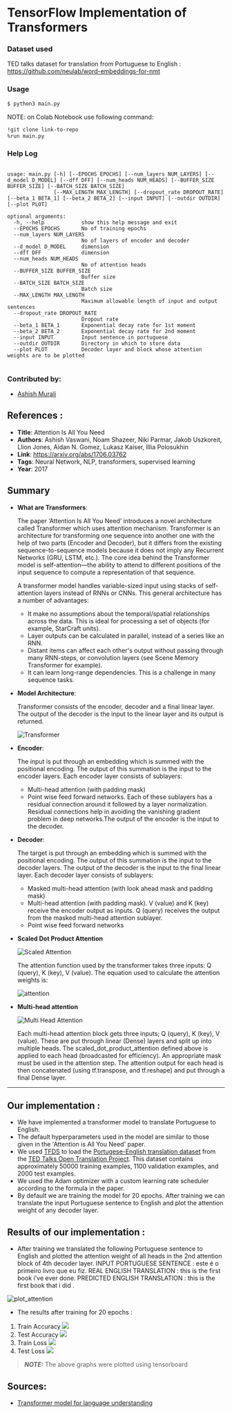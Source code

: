 # TensorFlow Implementation of Transformers

### Dataset used

TED talks dataset for translation from Portuguese to English : https://github.com/neulab/word-embeddings-for-nmt

### Usage
```bash
$ python3 main.py 
```
NOTE: on Colab Notebook use following command:
```bash
!git clone link-to-repo
%run main.py 
```

### Help Log
```

usage: main.py [-h] [--EPOCHS EPOCHS] [--num_layers NUM_LAYERS] [--d_model D_MODEL] [--dff DFF] [--num_heads NUM_HEADS] [--BUFFER_SIZE BUFFER_SIZE] [--BATCH_SIZE BATCH_SIZE]
               [--MAX_LENGTH MAX_LENGTH] [--dropout_rate DROPOUT_RATE] [--beta_1 BETA_1] [--beta_2 BETA_2] [--input INPUT] [--outdir OUTDIR] [--plot PLOT]

optional arguments:
  -h, --help            show this help message and exit
  --EPOCHS EPOCHS       No of training epochs
  --num_layers NUM_LAYERS
                        No of layers of encoder and decoder
  --d_model D_MODEL     dimension
  --dff DFF             dimension
  --num_heads NUM_HEADS
                        No of attention heads
  --BUFFER_SIZE BUFFER_SIZE
                        Buffer size
  --BATCH_SIZE BATCH_SIZE
                        Batch size
  --MAX_LENGTH MAX_LENGTH
                        Maximum allowable length of input and output sentences
  --dropout_rate DROPOUT_RATE
                        Dropout rate
  --beta_1 BETA_1       Exponential decay rate for 1st moment
  --beta_2 BETA_2       Exponential decay rate for 2nd moment
  --input INPUT         Input sentence in portuguese
  --outdir OUTDIR       Directory in which to store data
  --plot PLOT           Decoder layer and block whose attention weights are to be plotted
                        
```

### Contributed by:
* [Ashish Murali](https://github.com/ashishmurali)

## References :

* **Title**: Attention Is All You Need
* **Authors**: Ashish Vaswani, Noam Shazeer, Niki Parmar, Jakob Uszkoreit, Llion Jones, Aidan N. Gomez, Lukasz Kaiser, Illia Polosukhin
* **Link**: https://arxiv.org/abs/1706.03762
* **Tags**: Neural Network, NLP, transformers, supervised learning
* **Year**: 2017

## Summary

* **What are Transformers**:

  The paper ‘Attention Is All You Need’ introduces a novel architecture called Transformer which uses attention mechanism. Transformer is an architecture for 
  transforming one sequence into another one with the help of two parts (Encoder and Decoder), but it differs from the existing sequence-to-sequence 
  models because it does not imply any Recurrent Networks (GRU, LSTM, etc.). The core idea behind the Transformer model is self-attention—the ability to attend 
  to different positions of the input sequence to compute a representation of that sequence. 
  
  A transformer model handles variable-sized input using stacks of self-attention layers instead of RNNs or CNNs. This general architecture has a number of         advantages:

  * It make no assumptions about the temporal/spatial relationships across the data. This is ideal for processing a set of objects (for example, StarCraft units).
  * Layer outputs can be calculated in parallel, instead of a series like an RNN.
  * Distant items can affect each other's output without passing through many RNN-steps, or convolution layers (see Scene Memory Transformer for example).
  * It can learn long-range dependencies. This is a challenge in many sequence tasks.

* **Model Architecture**:

  Transformer consists of the encoder, decoder and a final linear layer. The output of the decoder is the input to the linear layer and its output is returned.
  
  ![Transformer](https://github.com/ashishmurali/model-zoo/blob/master/NLP/Transformer_Tensorflow/assets/transformer.png)
  
* **Encoder**:

  The input is put through an embedding which is summed with the positional encoding. The output of this summation is the input to the encoder layers. 
  Each encoder layer consists of sublayers:
  * Multi-head attention (with padding mask)
  * Point wise feed forward networks.
  Each of these sublayers has a residual connection around it followed by a layer normalization. Residual connections help in avoiding the vanishing gradient       problem in deep networks.The output of the encoder is the input to the decoder.

* **Decoder**:

  The target is put through an embedding which is summed with the positional encoding. The output of this summation is the input to the decoder layers. 
  The output   of the decoder is the input to the final linear layer.
  Each decoder layer consists of sublayers:
  * Masked multi-head attention (with look ahead mask and padding mask)
  * Multi-head attention (with padding mask). V (value) and K (key) receive the encoder output as inputs. Q (query) receives the output from the masked 
    multi-head attention sublayer.
  * Point wise feed forward networks

* **Scaled Dot Product Attention**

  ![Scaled Attention](https://github.com/ashishmurali/model-zoo/blob/master/NLP/Transformer_Tensorflow/assets/scaled_attention.png)
  
  The attention function used by the transformer takes three inputs: Q (query), K (key), V (value). The equation used to calculate the attention weights is:
  
  ![attention](https://github.com/ashishmurali/model-zoo/blob/master/NLP/Transformer_Tensorflow/assets/attention.png)
  
* **Multi-head attention**

  ![Multi Head Attention](https://github.com/ashishmurali/model-zoo/blob/master/NLP/Transformer_Tensorflow/assets/multi_head_attention.png)
  
  Each multi-head attention block gets three inputs; Q (query), K (key), V (value). These are put through linear (Dense) layers and split up into multiple heads.
  The scaled_dot_product_attention defined above is applied to each head (broadcasted for efficiency). An appropriate mask must be used in the attention step. The   attention output for each head is then concatenated (using tf.transpose, and tf.reshape) and put through a final Dense layer.
  
-------------------------

## Our implementation :

* We have implemented a transformer model to translate Portuguese to English.
* The default hyperparameters used in the model are similar to those given in the 'Attention is All You Need' paper.
* We used [TFDS](https://www.tensorflow.org/datasets) to load the [Portugese-English translation dataset](https://github.com/neulab/word-embeddings-for-nmt)
  from the [TED Talks Open Translation Project](https://www.ted.com/participate/translate).
  This dataset contains approximately 50000 training examples, 1100 validation examples, and 2000 test examples.
* We used the Adam optimizer with a custom learning rate scheduler according to the formula in the paper. 
* By default we are training the model for 20 epochs. After training we can translate the input Portuguese sentence to English and plot the attention weight of     any decoder layer.

## Results of our implementation :

* After training we translated the following Portuguese sentence to English and plotted the attention weight of all heads in the 2nd attention block of 4th decoder layer.
INPUT PORTUGUESE SENTENCE : este é o primeiro livro que eu fiz.
REAL ENGLISH TRANSLATION : this is the first book i've ever done.
PREDICTED ENGLISH TRANSLATION : this is the first book that i did .

![plot_attention](https://github.com/ashishmurali/model-zoo/blob/master/NLP/Transformer_Tensorflow/assets/plot_attention.png)

* The results after training for 20 epochs :
1. Train Accuracy 
![](https://github.com/ashishmurali/model-zoo/blob/master/NLP/Transformer_Tensorflow/assets/train_accuracy.png)
2. Test Accuracy
![](https://github.com/ashishmurali/model-zoo/blob/master/NLP/Transformer_Tensorflow/assets/test_accuracy.png)
3. Train Loss
![](https://github.com/ashishmurali/model-zoo/blob/master/NLP/Transformer_Tensorflow/assets/train_loss.png)
4. Test Loss
![](https://github.com/ashishmurali/model-zoo/blob/master/NLP/Transformer_Tensorflow/assets/test_loss.png)

> **_NOTE:_** The above graphs were plotted using tensorboard

## Sources:
* [Transformer model for language understanding](https://www.tensorflow.org/tutorials/text/transformer)

